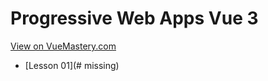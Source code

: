 # Progressive Web Apps Vue 3
[View on VueMastery.com](https://vuemastery.com/courses/progressive-web-apps-vue-3)
* [Lesson 01](# missing)
